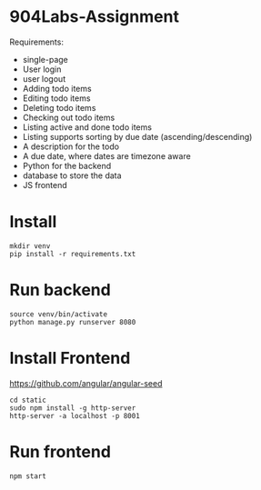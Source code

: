 # 904Labs-Assignment

Requirements:

* single-page
* User login 
* user logout
* Adding todo items
* Editing todo items
* Deleting todo items
* Checking out todo items
* Listing active and done todo items
* Listing supports sorting by due date (ascending/descending)
* A description for the todo
* A due date, where dates are timezone aware
* Python for the backend
* database to store the data
* JS frontend

# Install

    mkdir venv
    pip install -r requirements.txt

# Run backend

    source venv/bin/activate
    python manage.py runserver 8080

# Install Frontend

https://github.com/angular/angular-seed

    cd static
    sudo npm install -g http-server
    http-server -a localhost -p 8001

# Run frontend
    
    npm start
